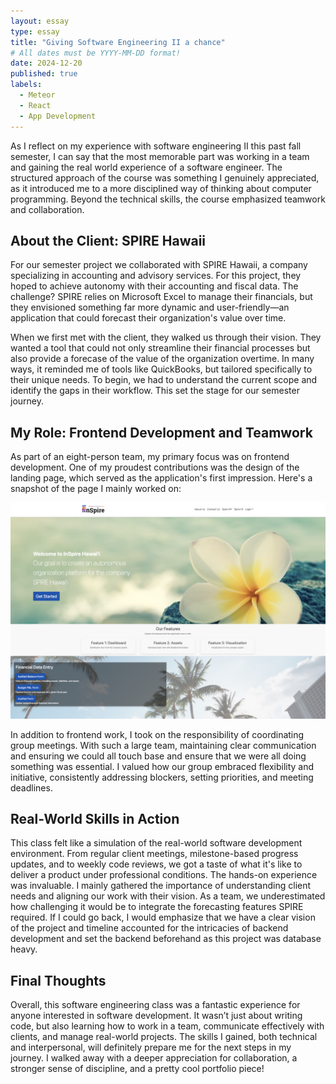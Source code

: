 ```yaml
---
layout: essay
type: essay
title: "Giving Software Engineering II a chance"
# All dates must be YYYY-MM-DD format!
date: 2024-12-20
published: true
labels:
  - Meteor
  - React
  - App Development 
---
```


As I reflect on my experience with software engineering II this past fall semester, I can say that the most memorable part was working in a team and gaining the real world experience of a software engineer. The structured approach of the course was something I genuinely appreciated, as it introduced me to a more disciplined way of thinking about computer programming. Beyond the technical skills, the course emphasized teamwork and collaboration. 

## About the Client: SPIRE Hawaii
For our semester project we collaborated with SPIRE Hawaii, a company specializing in accounting and advisory services. For this project, they hoped to achieve autonomy with their accounting and fiscal data. The challenge? SPIRE relies on Microsoft Excel to manage their financials, but they envisioned something far more dynamic and user-friendly—an application that could forecast their organization's value over time.

When we first met with the client, they walked us through their vision. They wanted a tool that could not only streamline their financial processes but also provide a forecase of the value of the organization overtime. In many ways, it reminded me of tools like QuickBooks, but tailored specifically to their unique needs. To begin, we had to understand the current scope and identify the gaps in their workflow. This set the stage for our semester journey.

## My Role: Frontend Development and Teamwork
As part of an eight-person team, my primary focus was on frontend development. One of my proudest contributions was the design of the landing page, which served as the application's first impression. Here's a snapshot of the page I mainly worked on:

<div style="text-align: center;">
  <img src="./img/landingPageSpire.png" alt="Landing Page of SPIRE Application" />
</div>

In addition to frontend work, I took on the responsibility of coordinating group meetings. With such a large team, maintaining clear communication and ensuring we could all touch base and ensure that we were all doing something was essential. I valued how our group embraced flexibility and initiative, consistently addressing blockers, setting priorities, and meeting deadlines. 

 ## Real-World Skills in Action
This class felt like a simulation of the real-world software development environment. From regular client meetings, milestone-based progress updates, and to weekly code reviews, we got a taste of what it's like to deliver a product under professional conditions. The hands-on experience was invaluable. I mainly gathered the importance of understanding client needs and aligning our work with their vision. As a team, we underestimated how challenging it would be to integrate the forecasting features SPIRE required. If I could go back, I would emphasize that we have a clear vision of the project and timeline accounted for the intricacies of backend development and set the backend beforehand as this project was database heavy. 

## Final Thoughts
Overall, this software engineering class was a fantastic experience for anyone interested in software development. It wasn’t just about writing code, but also learning how to work in a team, communicate effectively with clients, and manage real-world projects. The skills I gained, both technical and interpersonal, will definitely prepare me for the next steps in my journey. I walked away with a deeper appreciation for collaboration, a stronger sense of discipline, and a pretty cool portfolio piece!
